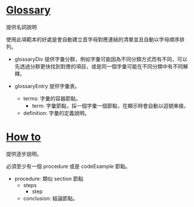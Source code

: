# [Glossary](http://ewsoftware.github.io/MAMLGuide/html/b5d4c819-b4cc-443e-916e-cb8e5a655d0e.htm)

提供名詞說明

使用此項範本的好處是會自動建立首字母對應連結的清單並且自動以字母順序排列。

* glossaryDiv
    提供字彙分群，例如字彙可能因為不同分類方式而有不同，可以先透過分群更快找到對應的項目，或是同一個字彙可能在不同分類中有不同解釋。

* glossaryEntry
    提供字彙表。
    * terms: 字彙的容器節點。
        * term: 字彙節點，採一個字彙一個節點，在顯示時會自動以逗號串接。
    * definition: 字彙的定義說明。

# [How to](http://ewsoftware.github.io/MAMLGuide/html/9b994e89-b582-4224-bad9-2cddfafbec68.htm)

提供逐步說明。

必須至少有一個 procedure 或是 codeExample 節點。

* procedure: 類似 section 節點
    * steps
        * step
    * conclusion: 結論節點。